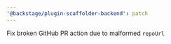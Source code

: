 ```yaml
---
'@backstage/plugin-scaffolder-backend': patch
---
```


Fix broken GitHub PR action due to malformed `repoUrl`
